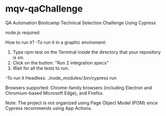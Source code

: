 # mqv-qaChallenge
QA Automation Bootcamp Technical Selection Challenge
Using Cypress

node.js required

How to run it?
-To run it in a graphic enviroment:
1. Type npm test on the Terminal inside the directory that your repository is on.
2. Click on the button: "Run 2 integration specs"
3. Wait for all the tests to run.

-To run it Headless: ./node_modules/.bin/cypress run

Browsers supported: Chrome-family browsers (including Electron and Chromium-based Microsoft Edge), and Firefox.

Note:
The project is not organized using Page Object Model (POM) since Cypress recommends using  App Actions.
